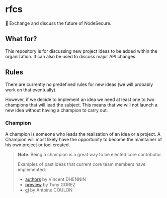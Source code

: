 # rfcs
💬 Exchange and discuss the future of NodeSecure.

## What for?

This repository is for discussing new project ideas to be added within the organization. It can also be used to discuss major API changes.

## Rules

There are currently no predefined rules for new ideas (we will probably work on that eventually).

However, if we decide to implement an idea we need at least one to two champions that will lead the subject. This means that we will not launch a new idea without having a champion to carry out.

### Champion

A champion is someone who leads the realisation of an idea or a project. A Champion will most likely have the opportunity to become the maintainer of his own project or tool created.

> **Note**: Being a champion is a great way to be elected core contributor.
>
> Examples of past ideas that current core team members have implemented:
> - [authors](https://github.com/NodeSecure/authors) by Vincent DHENNIN
> - [preview](https://github.com/NodeSecure/preview) by Tony GOREZ
> - [ci](https://github.com/NodeSecure/ci) by Antoine COULON
